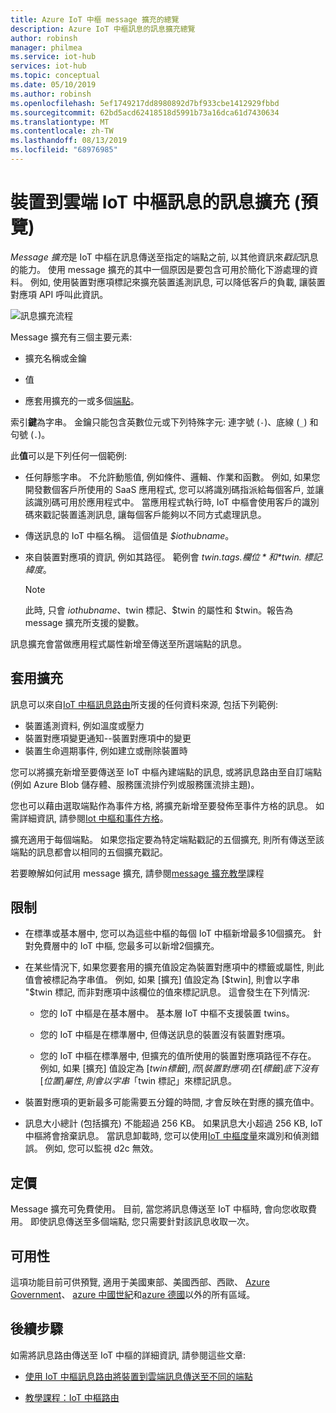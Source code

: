 ```yaml
---
title: Azure IoT 中樞 message 擴充的總覽
description: Azure IoT 中樞訊息的訊息擴充總覽
author: robinsh
manager: philmea
ms.service: iot-hub
services: iot-hub
ms.topic: conceptual
ms.date: 05/10/2019
ms.author: robinsh
ms.openlocfilehash: 5ef1749217dd8980892d7bf933cbe1412929fbbd
ms.sourcegitcommit: 62bd5acd62418518d5991b73a16dca61d7430634
ms.translationtype: MT
ms.contentlocale: zh-TW
ms.lasthandoff: 08/13/2019
ms.locfileid: "68976985"
---
```

# <a name="message-enrichments-for-device-to-cloud-iot-hub-messages-preview"></a>裝置到雲端 IoT 中樞訊息的訊息擴充 (預覽)

*Message 擴充*是 IoT 中樞在訊息傳送至指定的端點之前, 以其他資訊來*戳記*訊息的能力。 使用 message 擴充的其中一個原因是要包含可用於簡化下游處理的資料。 例如, 使用裝置對應項標記來擴充裝置遙測訊息, 可以降低客戶的負載, 讓裝置對應項 API 呼叫此資訊。

![訊息擴充流程](./media/iot-hub-message-enrichments-overview/message-enrichments-flow.png)

Message 擴充有三個主要元素:

* 擴充名稱或金鑰

* 值

* 應套用擴充的一或多個[端點](iot-hub-devguide-endpoints.md)。

索引**鍵**為字串。 金鑰只能包含英數位元或下列特殊字元: 連字號 (`-`)、底線 (`_`) 和句號 (`.`)。

此**值**可以是下列任何一個範例:

* 任何靜態字串。 不允許動態值, 例如條件、邏輯、作業和函數。 例如, 如果您開發數個客戶所使用的 SaaS 應用程式, 您可以將識別碼指派給每個客戶, 並讓該識別碼可用於應用程式中。 當應用程式執行時, IoT 中樞會使用客戶的識別碼來戳記裝置遙測訊息, 讓每個客戶能夠以不同方式處理訊息。

* 傳送訊息的 IoT 中樞名稱。 這個值是 *$iothubname*。

* 來自裝置對應項的資訊, 例如其路徑。 範例會 *$twin. tags. 欄位*和 *$twin. 標記. 緯度*。

   > [!NOTE]
   > 此時, 只會 $iothubname、$twin 標記、$twin 的屬性和 $twin。報告為 message 擴充所支援的變數。

訊息擴充會當做應用程式屬性新增至傳送至所選端點的訊息。  

## <a name="applying-enrichments"></a>套用擴充

訊息可以來自[IoT 中樞訊息路由](iot-hub-devguide-messages-d2c.md)所支援的任何資料來源, 包括下列範例:

* 裝置遙測資料, 例如溫度或壓力
* 裝置對應項變更通知--裝置對應項中的變更
* 裝置生命週期事件, 例如建立或刪除裝置時

您可以將擴充新增至要傳送至 IoT 中樞內建端點的訊息, 或將訊息路由至自訂端點 (例如 Azure Blob 儲存體、服務匯流排佇列或服務匯流排主題)。

您也可以藉由選取端點作為事件方格, 將擴充新增至要發佈至事件方格的訊息。 如需詳細資訊, 請參閱[Iot 中樞和事件方格](iot-hub-event-grid.md)。

擴充適用于每個端點。 如果您指定要為特定端點戳記的五個擴充, 則所有傳送至該端點的訊息都會以相同的五個擴充戳記。

若要瞭解如何試用 message 擴充, 請參閱[message 擴充教學](tutorial-message-enrichments.md)課程

## <a name="limitations"></a>限制

* 在標準或基本層中, 您可以為這些中樞的每個 IoT 中樞新增最多10個擴充。 針對免費層中的 IoT 中樞, 您最多可以新增2個擴充。

* 在某些情況下, 如果您要套用的擴充值設定為裝置對應項中的標籤或屬性, 則此值會被標記為字串值。 例如, 如果 [擴充] 值設定為 [$twin], 則會以字串 "$twin 標記, 而非對應項中該欄位的值來標記訊息。 這會發生在下列情況:

   * 您的 IoT 中樞是在基本層中。 基本層 IoT 中樞不支援裝置 twins。

   * 您的 IoT 中樞是在標準層中, 但傳送訊息的裝置沒有裝置對應項。

   * 您的 IoT 中樞在標準層中, 但擴充的值所使用的裝置對應項路徑不存在。 例如, 如果 [擴充] 值設定為 [$twin 標籤], 而 [裝置對應項] 在 [標籤] 底下沒有 [位置] 屬性, 則會以字串「$twin 標記」來標記訊息。 

* 裝置對應項的更新最多可能需要五分鐘的時間, 才會反映在對應的擴充值中。

* 訊息大小總計 (包括擴充) 不能超過 256 KB。 如果訊息大小超過 256 KB, IoT 中樞將會捨棄訊息。 當訊息卸載時, 您可以使用[IoT 中樞度量](iot-hub-metrics.md)來識別和偵測錯誤。 例如, 您可以監視 d2c 無效。

## <a name="pricing"></a>定價

Message 擴充可免費使用。 目前, 當您將訊息傳送至 IoT 中樞時, 會向您收取費用。 即使訊息傳送至多個端點, 您只需要針對該訊息收取一次。

## <a name="availability"></a>可用性

這項功能目前可供預覽, 適用于美國東部、美國西部、西歐、 [Azure Government](/azure/azure-government/documentation-government-welcome)、 [azure 中國世紀](/azure/china)和[azure 德國](https://azure.microsoft.com/global-infrastructure/germany/)以外的所有區域。

## <a name="next-steps"></a>後續步驟

如需將訊息路由傳送至 IoT 中樞的詳細資訊, 請參閱這些文章:

* [使用 IoT 中樞訊息路由將裝置到雲端訊息傳送至不同的端點](iot-hub-devguide-messages-d2c.md)

* [教學課程：IoT 中樞路由](tutorial-routing.md)

